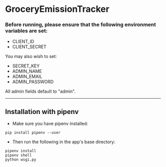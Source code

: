 
# GroceryEmissionTracker

### Before running, please ensure that the following environment variables are set:
- CLIENT_ID
- CLIENT_SECRET

You may also wish to set:
- SECRET_KEY
- ADMIN_NAME
- ADMIN_EMAIL
- ADMIN_PASSWORD

All admin fields default to "admin".

---

## Installation with pipenv

- Make sure you have pipenv installed:
```
pip install pipenv --user
```

- Then run the following in the app's base directory:
```
pipenv install
pipenv shell
python wsgi.py
```
